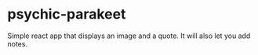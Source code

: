 # psychic-parakeet
Simple react app that displays an image and a quote. It will also let you add notes.
